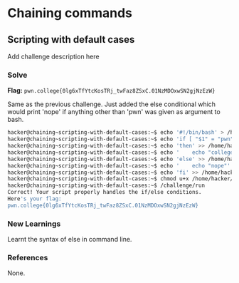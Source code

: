 # Chaining commands

## Scripting with default cases
Add challenge description here

### Solve
**Flag:** `pwn.college{0lg6xTfYtcKosTRj_twFaz8ZSxC.01NzMDOxwSN2gjNzEzW}`

Same as the previous challenge. Just added the else conditional which would print 'nope' if anything other than 'pwn' was given as argument to bash. 

```bash
hacker@chaining~scripting-with-default-cases:~$ echo '#!/bin/bash' > /home/hacker/solve.sh
hacker@chaining~scripting-with-default-cases:~$ echo 'if [ "$1" = "pwn" ]' >> /home/hacker/solve.sh
hacker@chaining~scripting-with-default-cases:~$ echo 'then' >> /home/hacker/solve.sh 
hacker@chaining~scripting-with-default-cases:~$ echo '    echo "college"' >> /home/hacker/solve.sh
hacker@chaining~scripting-with-default-cases:~$ echo 'else' >> /home/hacker/solve.sh
hacker@chaining~scripting-with-default-cases:~$ echo '    echo "nope"' >> /home/hacker/solve.sh
hacker@chaining~scripting-with-default-cases:~$ echo 'fi' >> /home/hacker/solve.sh
hacker@chaining~scripting-with-default-cases:~$ chmod u+x /home/hacker/solve.sh
hacker@chaining~scripting-with-default-cases:~$ /challenge/run 
Correct! Your script properly handles the if/else conditions.
Here's your flag:
pwn.college{0lg6xTfYtcKosTRj_twFaz8ZSxC.01NzMDOxwSN2gjNzEzW}
```

### New Learnings
Learnt the syntax of else in command line. 

### References 
None. 

